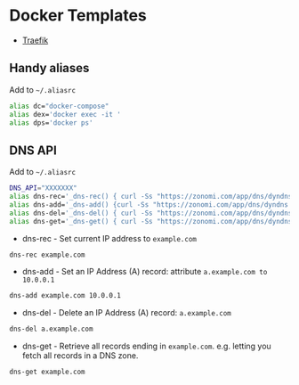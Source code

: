# Docker Templates
* [Traefik](https://github.com/gushmazuko/dockers_template/tree/master/traefik)
## Handy aliases
Add to `~/.aliasrc`
```bash
alias dc="docker-compose"
alias dex='docker exec -it '
alias dps='docker ps'
```
## DNS API
Add to `~/.aliasrc`
```bash
DNS_API="XXXXXXX"
alias dns-rec='_dns-rec() { curl -Ss "https://zonomi.com/app/dns/dyndns.jsp?host=$1&api_key=$DNS_API";}; _dns-rec'
alias dns-add='_dns-add() {curl -Ss "https://zonomi.com/app/dns/dyndns.jsp?action=SET&name=$1=$2&type=A&api_key=$DNS_API";}; _dns-add'
alias dns-del='_dns-del() { curl -Ss "https://zonomi.com/app/dns/dyndns.jsp?action=DELETE&name=$1&type=A&api_key=$DNS_API";}; _dns-del'
alias dns-get='_dns-get() { curl -Ss "https://zonomi.com/app/dns/dyndns.jsp?action=QUERY&name=**.dxside.net&api_key=$DNS_API" | grep name -A 3;}; _dns-get'
```

* dns-rec - Set current IP address to  `example.com`
```bash
dns-rec example.com
```

* dns-add - Set an IP Address (A) record: attribute `a.example.com to 10.0.0.1`
```bash
dns-add example.com 10.0.0.1
```

* dns-del - Delete an IP Address (A) record: `a.example.com`
```bash
dns-del a.example.com
```

* dns-get - Retrieve all records ending in `example.com`. e.g. letting you fetch all records in a DNS zone.
```bash
dns-get example.com
```

